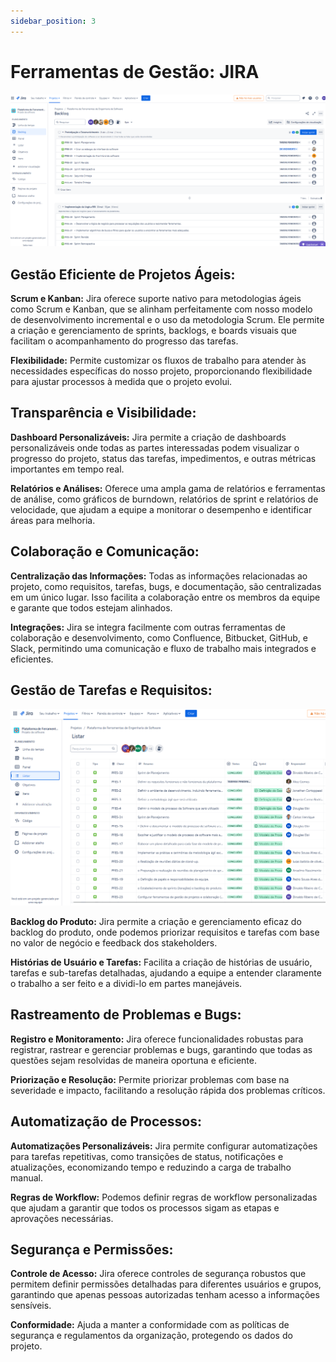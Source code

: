 ```yaml
---
sidebar_position: 3
---
```


# Ferramentas de Gestão: JIRA

![alt text](image.png)

## Gestão Eficiente de Projetos Ágeis:
        
**Scrum e Kanban:** Jira oferece suporte nativo para metodologias ágeis como Scrum e Kanban, que se alinham perfeitamente com nosso modelo de desenvolvimento incremental e o uso da metodologia Scrum. Ele permite a criação e gerenciamento de sprints, backlogs, e boards visuais que facilitam o acompanhamento do progresso das tarefas.

**Flexibilidade:** Permite customizar os fluxos de trabalho para atender às necessidades específicas do nosso projeto, proporcionando flexibilidade para ajustar processos à medida que o projeto evolui.

## Transparência e Visibilidade:

**Dashboard Personalizáveis:** Jira permite a criação de dashboards personalizáveis onde todas as partes interessadas podem visualizar o progresso do projeto, status das tarefas, impedimentos, e outras métricas importantes em tempo real.

**Relatórios e Análises:** Oferece uma ampla gama de relatórios e ferramentas de análise, como gráficos de burndown, relatórios de sprint e relatórios de velocidade, que ajudam a equipe a monitorar o desempenho e identificar áreas para melhoria.

## Colaboração e Comunicação:
        
**Centralização das Informações:** Todas as informações relacionadas ao projeto, como requisitos, tarefas, bugs, e documentação, são centralizadas em um único lugar. Isso facilita a colaboração entre os membros da equipe e garante que todos estejam alinhados.

**Integrações:** Jira se integra facilmente com outras ferramentas de colaboração e desenvolvimento, como Confluence, Bitbucket, GitHub, e Slack, permitindo uma comunicação e fluxo de trabalho mais integrados e eficientes.

## Gestão de Tarefas e Requisitos:

![alt text](image-1.png)
        
**Backlog do Produto:** Jira permite a criação e gerenciamento eficaz do backlog do produto, onde podemos priorizar requisitos e tarefas com base no valor de negócio e feedback dos stakeholders.
        
**Histórias de Usuário e Tarefas:** Facilita a criação de histórias de usuário, tarefas e sub-tarefas detalhadas, ajudando a equipe a entender claramente o trabalho a ser feito e a dividi-lo em partes manejáveis.

## Rastreamento de Problemas e Bugs:
        
**Registro e Monitoramento:** Jira oferece funcionalidades robustas para registrar, rastrear e gerenciar problemas e bugs, garantindo que todas as questões sejam resolvidas de maneira oportuna e eficiente.
        
**Priorização e Resolução:** Permite priorizar problemas com base na severidade e impacto, facilitando a resolução rápida dos problemas críticos.

## Automatização de Processos:
        
**Automatizações Personalizáveis:** Jira permite configurar automatizações para tarefas repetitivas, como transições de status, notificações e atualizações, economizando tempo e reduzindo a carga de trabalho manual.
        
**Regras de Workflow:** Podemos definir regras de workflow personalizadas que ajudam a garantir que todos os processos sigam as etapas e aprovações necessárias.

## Segurança e Permissões:
        
**Controle de Acesso:** Jira oferece controles de segurança robustos que permitem definir permissões detalhadas para diferentes usuários e grupos, garantindo que apenas pessoas autorizadas tenham acesso a informações sensíveis.
        
**Conformidade:** Ajuda a manter a conformidade com as políticas de segurança e regulamentos da organização, protegendo os dados do projeto.
